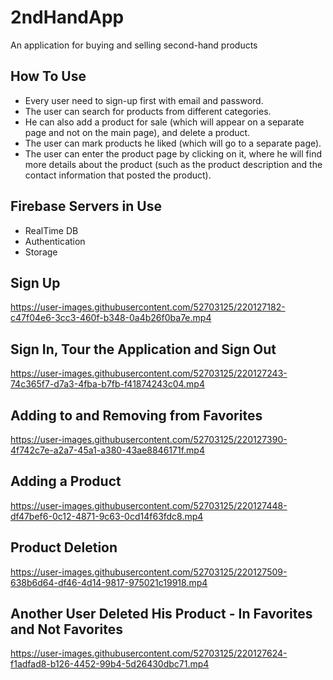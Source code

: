 # 2ndHandApp

An application for buying and selling second-hand products

## How To Use

* Every user need to sign-up first with email and password.
* The user can search for products from different categories.
* He can also add a product for sale (which will appear on a separate page and not on the main page), and delete a product.
* The user can mark products he liked (which will go to a separate page).
* The user can enter the product page by clicking on it, where he will find more details about the product (such as the product description and the contact information that posted the product).

## Firebase Servers in Use

* RealTime DB
* Authentication
* Storage

## Sign Up 
https://user-images.githubusercontent.com/52703125/220127182-c47f04e6-3cc3-460f-b348-0a4b26f0ba7e.mp4

## Sign In, Tour the Application and Sign Out
https://user-images.githubusercontent.com/52703125/220127243-74c365f7-d7a3-4fba-b7fb-f41874243c04.mp4

## Adding to and Removing from Favorites
https://user-images.githubusercontent.com/52703125/220127390-4f742c7e-a2a7-45a1-a380-43ae8846171f.mp4

## Adding a Product
https://user-images.githubusercontent.com/52703125/220127448-df47bef6-0c12-4871-9c63-0cd14f63fdc8.mp4

## Product Deletion
https://user-images.githubusercontent.com/52703125/220127509-638b6d64-df46-4d14-9817-975021c19918.mp4

## Another User Deleted His Product - In Favorites and Not Favorites
https://user-images.githubusercontent.com/52703125/220127624-f1adfad8-b126-4452-99b4-5d26430dbc71.mp4










